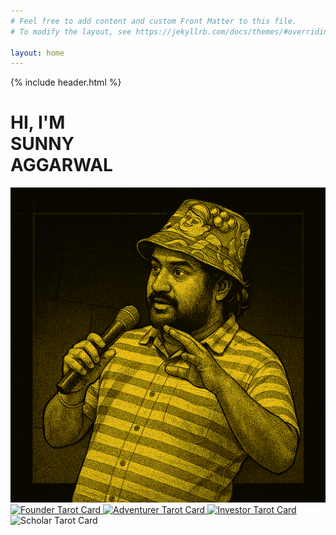 ```yaml
---
# Feel free to add content and custom Front Matter to this file.
# To modify the layout, see https://jekyllrb.com/docs/themes/#overriding-theme-defaults

layout: home
---
```


<div class="hero-container">
  {% include header.html %}
  <main class="hero-main">
    <div class="hero-content">
      <h1 class="hero-title">HI, I'M<br>SUNNY<br>AGGARWAL</h1>
    </div>
    <div class="hero-image">
      <img src="/assets/images/sunny_hero.png" alt="Sunny Aggarwal" class="hero-photo">
    </div>
  </main>
</div>

<section class="tarot-section">
  <div class="site-container">
    <div class="tarot-grid">
      <a href="/founder.html" class="tarot-card">
        <img src="/assets/images/founder.png" alt="Founder Tarot Card">
      </a>
      <a href="/adventurer.html" class="tarot-card">
        <img src="/assets/images/adventurer.png" alt="Adventurer Tarot Card">
      </a>
      <a href="/investor.html" class="tarot-card">
        <img src="/assets/images/investor.png" alt="Investor Tarot Card">
      </a>
      <div class="tarot-card">
        <img src="/assets/images/scholar.png" alt="Scholar Tarot Card">
      </div>
    </div>
  </div>
</section>

